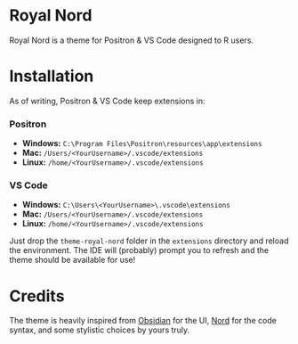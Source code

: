 # Royal Nord
Royal Nord is a theme for Positron & VS Code designed to R users.

# Installation
As of writing, Positron & VS Code keep extensions in:

### Positron
- **Windows:** `C:\Program Files\Positron\resources\app\extensions`
- **Mac:** `/Users/<YourUsername>/.vscode/extensions`
- **Linux:** `/home/<YourUsername>/.vscode/extensions`

### VS Code
- **Windows:** `C:\Users\<YourUsername>\.vscode\extensions`
- **Mac:** `/Users/<YourUsername>/.vscode/extensions`
- **Linux:** `/home/<YourUsername>/.vscode/extensions`

Just drop the `theme-royal-nord` folder in the `extensions` directory and reload the environment. The IDE will (probably) prompt you to refresh and the theme should be available for use!

# Credits
The theme is heavily inspired from [Obsidian](https://obsidian.md/) for the UI, [Nord](https://www.nordtheme.com/) for the code syntax, and some stylistic choices by yours truly.
